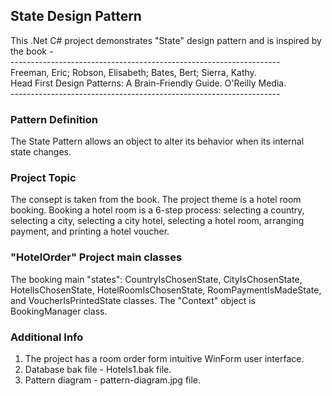 ## State Design Pattern

This .Net C# project demonstrates "State" design pattern and is inspired by the book -   
	-------------------------------------------------------------------  
	Freeman, Eric; Robson, Elisabeth; Bates, Bert; Sierra, Kathy.   
	Head First Design Patterns: A Brain-Friendly Guide. O'Reilly Media.  
	-------------------------------------------------------------------

### Pattern Definition

The State Pattern allows an object to alter its behavior when its internal state changes. 

### Project Topic

The consept is taken from the book.
The project theme is a hotel room booking.
Booking a hotel room is a 6-step process: selecting a country, selecting a city, 
selecting a city hotel, selecting a hotel room, arranging payment, and printing a hotel voucher.

### "HotelOrder" Project main classes

The booking main "states":
CountryIsChosenState, CityIsChosenState, HotelIsChosenState, HotelRoomIsChosenState,
RoomPaymentIsMadeState, and VoucherIsPrintedState classes.
The "Context" object is BookingManager class.

### Additional Info

1. The project has a room order form intuitive WinForm user interface.
2. Database bak file - Hotels1.bak file.
3. Pattern diagram - pattern-diagram.jpg file. 

